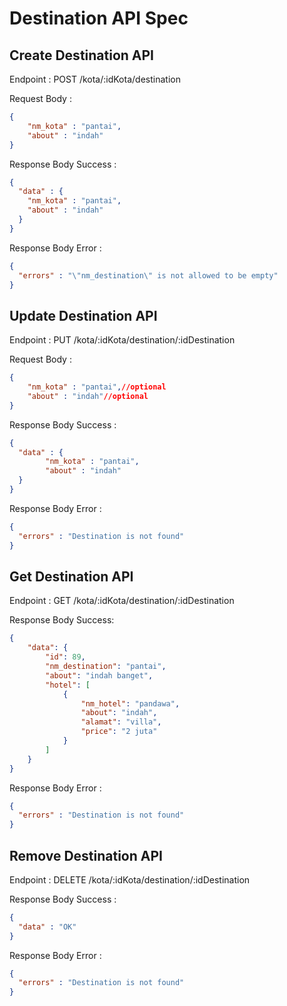 # Destination API Spec

## Create Destination API

Endpoint :  POST /kota/:idKota/destination

Request Body :

```json
{
    "nm_kota" : "pantai",
    "about" : "indah"
}
```

Response Body Success :

```json
{
  "data" : {
    "nm_kota" : "pantai",
    "about" : "indah"
  }
}
```

Response Body Error : 

```json
{
  "errors" : "\"nm_destination\" is not allowed to be empty"
}
```

## Update Destination API

Endpoint : PUT /kota/:idKota/destination/:idDestination

Request Body :

```json
{
    "nm_kota" : "pantai",//optional
    "about" : "indah"//optional
}
```

Response Body Success : 

```json
{
  "data" : {
        "nm_kota" : "pantai",
        "about" : "indah"
  }
}
```

Response Body Error : 

```json
{
  "errors" : "Destination is not found"
}
```

## Get Destination API

Endpoint : GET /kota/:idKota/destination/:idDestination

Response Body Success:

```json
{
    "data": {
        "id": 89,
        "nm_destination": "pantai",
        "about": "indah banget",
        "hotel": [
            {
                "nm_hotel": "pandawa",
                "about": "indah",
                "alamat": "villa",
                "price": "2 juta"
            }
        ]
    }
}
```

Response Body Error : 

```json
{
  "errors" : "Destination is not found"
}
```

## Remove Destination API

Endpoint : DELETE /kota/:idKota/destination/:idDestination

Response Body Success :

```json
{
  "data" : "OK"
}
```

Response Body Error :

```json
{
  "errors" : "Destination is not found"
}